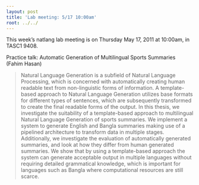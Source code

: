 ```yaml
---
layout: post
title: 'Lab meeting: 5/17 10:00am'
root: ../../
---
```


This week’s natlang lab meeting is on Thursday May 17, 2011 at 10:00am, in TASC1 9408.

Practice talk: Automatic Generation of Multilingual Sports Summaries (Fahim Hasan)


> Natural Language Generation is a subfield of Natural Language Processing,
> which is concerned with automatically creating human readable text from
> non-linguistic forms of information. A template-based approach to Natural
> Language Generation utilizes base formats for different types of sentences,
> which are subsequently transformed to create the final readable forms of the
> output. In this thesis, we investigate the suitability of a template-based
> approach to multilingual Natural Language Generation of sports summaries. We
> implement a system to generate English and Bangla summaries making use of a
> pipelined architecture to transform data in multiple stages. Additionally,
> we investigate the evaluation of automatically generated summaries, and look
> at how they differ from human generated summaries. We show that by using a
> template-based approach the system can generate acceptable output in
> multiple languages without requiring detailed grammatical knowledge, which
> is important for languages such as Bangla where computational resources are
> still scarce.




